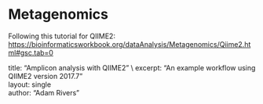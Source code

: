 # Metagenomics

Following this tutorial for QIIME2: \
https://bioinformaticsworkbook.org/dataAnalysis/Metagenomics/Qiime2.html#gsc.tab=0

title: “Amplicon analysis with QIIME2” \ 
excerpt: “An example workflow using QIIME2 version 2017.7” \
layout: single  \
author: “Adam Rivers” 



